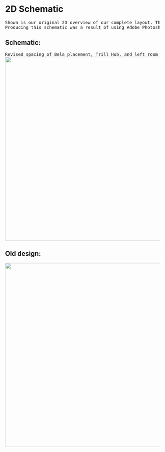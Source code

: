 # 2D Schematic

<pre>
Shown is our original 2D overview of our complete layout. This includes all the components used with exact measurements and dimensions of each part.<br />Producing this schematic was a result of using Adobe Photoshop for precise scaling.
</pre>

## Schematic:
<pre>
Revised spacing of Bela placement, Trill Hub, and left room for PCB that will be responsible for powering the system.
<img width="600" src="https://lh3.googleusercontent.com/3mBVa0FVGEuir8LWysV5nlOf73BsuiWpCI-Pbob61pFjCbQ_E8ciWAMETzkcimVnJjCD7BflbgZHUpfxLirzaft_65xSx1n_p4Dkcj9d5HxpT9SGGbyBkHZuEZAOTEIJjTA_LvnWJEnBpdrFM4qB2EIy3QmopwbdMeyAHEkKY6SWzh7Y60kTmwfebPiPutY-w7SmABKFhNPlusOtTLKz_oidiAXO_eoU9wcnlLYeOiKTIjMDBIjoHLjK_ZQ-CWjeaSAQM0wawL_prKk4xWmlVlRYm4CatWcvGjn_HMWgoFOKxYx8ucA7UWrwagtoMEgfkPcDe3Qx6ZwaIib9bz6EPN94Nb6eJchy9EBCIwDD8slkQDeLkJXgQ00Rz3KXQvbsYUba2VIzerGqa9djn0lGDCUoe7I_h7Coya_yBLKpGmxTPe4EVROMx0Fs1ToImnD4G3HDMX61pTQoje3dBqXUA3KdWN_Jz_rQX5ZQpd3TAYPOkxd7OUpPWluWcAjq_hw6D5QYOPF-WxpyIEwjjCwEH6uT9nXVP3aA0Jx-wd31P9ykLYKwC_G1R4QFJSodAuPaY11isv8i90j7kj2YEb8CCvdu90uHz_kWp4U66TdVo7CnSTfnROHKW7Qr8NAd7pXoYxv_xQz4pCP9E67vLoPCZTVtBOqXa0njMFbZlEN1g-0gpjqGGu3ud6O9bg7rULxgt4xYzadRwxzfTZ0YjjSIc-Fd=w916-h472-no?authuser=1">
</pre>

## Old design:
<pre>
<img width="600" src="https://lh3.googleusercontent.com/ioyM8PBiML6VBOKmiqB_amPqkXTUSX93P6kf9pYxjHvyN0NHnucWKK9x5iC0F9BNhR-ipuYWrC5E_Uh2fKCNuHLtwKFjAT3HTNwiyhjfe-0G2V0oOrKJ3dxJnHrnv-zDvbJz5no8Gp0cjZzBpfnIAfmjt0lAsU9QrYjt5_0hbPqLK67dCkvaOm-JQnJSjJZ1cHzakY0YziRm3VsPBtaWIh7Xy3nxz0gMCEYoTry-vF-FKgTCkM77G1gY5NM3Ku7Kzn-6WtiuTIZPOMOoV7AdJrOqki84nPOSmeCsbXgTOKZY--woYhNIyJ0glx1qj3y_OD1No03YPQZ8kXG8j7yWzGnnvKNxJE_HOkDReQCCvr2H-KdtrsqoXQDY1140k0lTpABPwTgKHgPn0sk0oKFF1ac3U1WLg0kkDGx8UwGgOwed37V6xFPnDbxVKVLUTPwIFZihKuPWu1ov658s7gKFEtj5iM406Ef3peMx_eFla1UGxtvraqi-czt3wxLsPNBq28Sovycv8j5YTFmfNpSvc9-hbtSK369Gjq651M_ioeLyXh2EU3OaGGCYzfFS0DsWPE7eld12ZfIzhLI2zg7oqK8Zgbcu_f8z7Nbd9DoK-fdhwUUOTC1R7gtm56oobUaJXQ_oQOCuZzB038wdlUU4qLoFDVT_Hc_yfR2WPlYQ52QUNCvRVasxnd8BOQTWoHwN7UAoUIESsSR1A2wZHOKvNn8=w1921-h989-no?authuser=1">
</pre>
